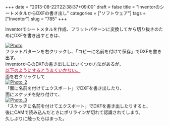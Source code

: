 +++
date = "2013-08-22T22:38:37+09:00"
draft = false
title = "InventorのシートメタルからDXFの書き出し"
categories = ["ソフトウェア"]
tags = ["Inventor"]
slug = "785"
+++

Inventorでシートメタルを作成、フラットパターンに変換してから切り抜きのためにDXFを書き出すときは、

<div></div>

<div><a onclick="window.open(this.href, '_blank', 'width=929,height=553,scrollbars=no,resizable=no,toolbar=no,directories=no,location=no,menubar=no,status=no,left=0,top=0'); return false" href="/images/robolog/photos/uncategorized/2013/08/22/photo.png"><img title="Photo" alt="Photo" src="/images/robolog/blog/images/2013/08/22/photo.png"   border="0" /></a></div>

<div>フラットパターンを右クリックし、「コピーに名前を付けて保存」でDXFを書き出す。</div>

<div></div>

<div></div>

<div>InventorからのDXFの書き出しにはいくつか方法があるが、</div>

<div><span style="color: #cc0033;"><span style="text-decoration: underline;">以下のようにするとうまくいかない。</span></span></div>

<div></div>

<div>面を右クリックして</div>

<div><a onclick="window.open(this.href, '_blank', 'width=560,height=501,scrollbars=no,resizable=no,toolbar=no,directories=no,location=no,menubar=no,status=no,left=0,top=0'); return false" href="/images/robolog/photos/uncategorized/2013/08/22/photo_2.png"><img title="Photo_2" alt="Photo_2" src="/images/robolog/blog/images/2013/08/22/photo_2.png"   border="0" /></a>

</div>

<div>「面に名前を付けてエクスポート」でDXFを書き出したり、</div>

<div></div>

<div>面にスケッチを貼り付けて、</div>

<div><a onclick="window.open(this.href, '_blank', 'width=845,height=426,scrollbars=no,resizable=no,toolbar=no,directories=no,location=no,menubar=no,status=no,left=0,top=0'); return false" href="/images/robolog/photos/uncategorized/2013/08/22/photo_3.png"><img title="Photo_3" alt="Photo_3" src="/images/robolog/blog/images/2013/08/22/photo_3.png"   border="0" /></a></div>

<div>「スケッチに名前を付けてエクスポート」でDXFを書き出したりすると、</div>

<div></div>

<div>後にCAMで読み込んだときにポリラインが切れて認識されてしまう。</div>

<div></div>

<div>久しぶりに触ったらはまった。</div>

<div></div>
